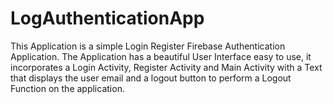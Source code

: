 # LogAuthenticationApp
This Application is a simple Login Register Firebase Authentication Application.
The Application has a beautiful User Interface easy to use, it incorporates a Login Activity, Register Activity and Main Activity with a Text that displays the user email and a logout button to perform a Logout Function on the application.
